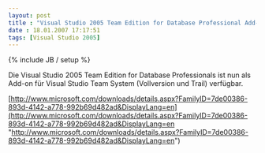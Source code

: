 ```yaml
---
layout: post
title : "Visual Studio 2005 Team Edition for Database Professional Add-on"
date : 18.01.2007 17:17:51
tags: [Visual Studio 2005]
---
```

{% include JB / setup %}

Die Visual Studio 2005 Team Edition for Database Professionals ist nun als Add-on für Visual Studio Team System (Vollversion und Trail) verfügbar.

[http://www.microsoft.com/downloads/details.aspx?FamilyID=7de00386-893d-4142-a778-992b69d482ad&DisplayLang=en](http://www.microsoft.com/downloads/details.aspx?FamilyID=7de00386-893d-4142-a778-992b69d482ad&DisplayLang=en "http://www.microsoft.com/downloads/details.aspx?FamilyID=7de00386-893d-4142-a778-992b69d482ad&DisplayLang=en")
